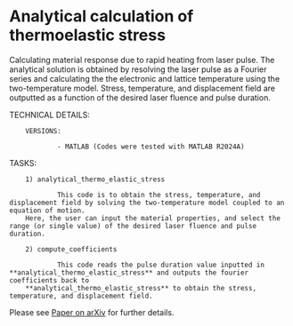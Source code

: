 # Analytical calculation of thermoelastic stress
Calculating material response due to rapid heating from laser pulse. The analytical solution is obtained by resolving the laser pulse as a Fourier series and calculating the the electronic and lattice temperature using the two-temperature model. Stress, temperature, and displacement field are outputted as a function of the desired laser fluence and pulse duration.

TECHNICAL DETAILS:

        VERSIONS:

                - MATLAB (Codes were tested with MATLAB R2024A)
TASKS:

        1) analytical_thermo_elastic_stress

                This code is to obtain the stress, temperature, and displacement field by solving the two-temperature model coupled to an equation of motion.
		Here, the user can input the material properties, and select the range (or single value) of the desired laser fluence and pulse duration.

        2) compute_coefficients
                
                This code reads the pulse duration value inputted in **analytical_thermo_elastic_stress** and outputs the fourier coefficients back to 
		**analytical_thermo_elastic_stress** to obtain the stress, temperature, and displacement field.
                
Please see [Paper on arXiv](https://arxiv.org/abs/2412.04762) for further details.
